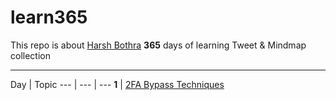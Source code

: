 # learn365

This repo is about [Harsh Bothra](twitter.com/@harshbothra_) **365** days of learning Tweet &amp; Mindmap collection
___

Day | Topic
--- | --- | ---
**1** | [2FA Bypass Techniques](/day1.md)